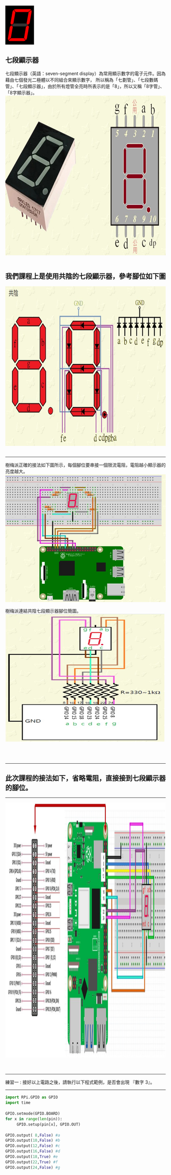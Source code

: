 
<img src="7.gif" /> <br>

## 七段顯示器
七段顯示器（英語：seven-segment display）為常用顯示數字的電子元件。因為藉由七個發光二極體以不同組合來顯示數字，
所以稱為「七劃管」、「七段數碼管」、「七段顯示器」，由於所有燈管全亮時所表示的是「8」，所以又稱「8字管」、「8字顯示器」。
<img src="00.jpg" width=600 height=500 /> <br><br>

## 我們課程上是使用共陰的七段顯示器，參考腳位如下圖
<img src="00-1.jpg" width=600 height=500 /> <br><br>

<hr>

樹梅派正確的接法如下圖所示，每個腳位要串接一個限流電阻，電阻越小顯示器的亮度越大。<br>
<img src="02.jpg" width=600 height=400 /> <br>

樹梅派連結共陰七段顯示器腳位簡圖。<br>
<img src="03.jpg" width=500 height=400 /> <br><br><br><br>

<hr>

## 此次課程的接法如下，省略電阻，直接接到七段顯示器的腳位。

<hr>
<img src="01.jpg" width=1000 height=800 /> <br>

<br>
<br>

<hr>

練習一 : 接好以上電路之後，請執行以下程式範例，是否會出現 『數字 3』。

<hr>

``` python
import RPi.GPIO as GPIO
import time

GPIO.setmode(GPIO.BOARD)
for x in range(len(pin)):
     GPIO.setup(pin[x], GPIO.OUT)

GPIO.output( 8,False) #a
GPIO.output(10,False) #b
GPIO.output(12,False) #c
GPIO.output(16,False) #d
GPIO.output(18,True) #e
GPIO.output(22,True) #f
GPIO.output(24,False) #g
```





